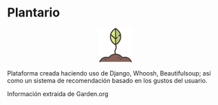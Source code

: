 # Plantario

<div align="center"><img src="./plant.svg" width="80" height="80"></div>


Plataforma creada haciendo uso de Django, Whoosh, Beautifulsoup; así como un sistema de recomendación basado en los gustos del usuario.

Información extraida de <a hred="garden.org">Garden.org</a>
